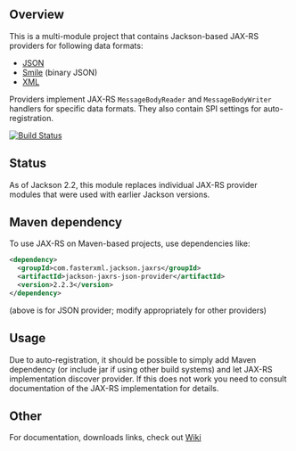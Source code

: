 ## Overview

This is a multi-module project that contains Jackson-based JAX-RS providers for following data formats:

* [JSON](https://github.com/FasterXML/jackson-core)
* [Smile](https://github.com/FasterXML/jackson-dataformat-smile) (binary JSON)
* [XML](https://github.com/FasterXML/jackson-dataformat-xml)

Providers implement JAX-RS `MessageBodyReader` and `MessageBodyWriter` handlers for specific
data formats. They also contain SPI settings for auto-registration.

[![Build Status](https://fasterxml.ci.cloudbees.com/job/jackson-jaxrs-providers-master/badge/icon)](https://fasterxml.ci.cloudbees.com/job/jackson-jaxrs-providers-master/)

## Status

As of Jackson 2.2, this module replaces individual JAX-RS provider modules that were used with earlier Jackson versions.

## Maven dependency

To use JAX-RS on Maven-based projects, use dependencies like:

```xml
<dependency>
  <groupId>com.fasterxml.jackson.jaxrs</groupId>
  <artifactId>jackson-jaxrs-json-provider</artifactId>
  <version>2.2.3</version>
</dependency>
```

(above is for JSON provider; modify appropriately for other providers)

## Usage

Due to auto-registration, it should be possible to simply add Maven dependency
(or include jar if using other build systems) and let JAX-RS implementation discover
provider.
If this does not work you need to consult documentation of the JAX-RS implementation for details.

## Other

For documentation, downloads links, check out [Wiki](../../wiki)
